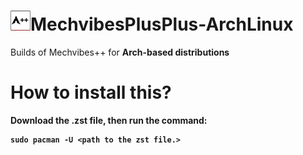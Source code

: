 <h1><img src=https://raw.githubusercontent.com/czarro1337/MechvibesPlusPlus-ArchLinux/main/image.psd.png width=32 height=32>MechvibesPlusPlus-ArchLinux</h1>

<p>Builds of Mechvibes++ for <b>Arch-based distributions<b><p>
  
# How to install this?
Download the .zst file, then run the command:
  ```
  sudo pacman -U <path to the zst file.>
  ```
